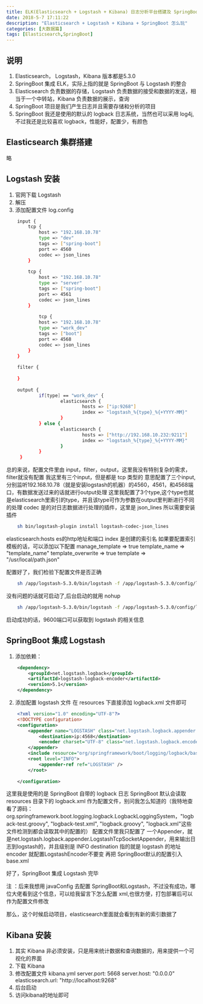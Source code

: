 ```yaml
---
title: ELK(Elasticsearch + Logstash + Kibana) 日志分析平台搭建及 SpringBoot 如何将日志实时发送日志存储到 ELK 平台
date: 2018-5-7 17:11:22
description: "Elasticsearch + Logstash + Kibana + SpringBoot 怎么玩"
categories: [大数据篇]
tags: [Elasticsearch,SpringBoot]
---
```


<!-- more -->

## 说明
1. Elasticsearch， Logstash，Kibana 版本都是5.3.0
2. SpringBoot 集成 ELK，实际上指的就是 SpringBoot 与 Logstash 的整合
3. Elasticsearch 负责数据的存储，Logstash 负责数据的接受和数据的发送，相当于一个中转站，Kibana 负责数据的展示，查询
4. SpringBoot 项目是我们产生日志并且需要存储和分析的项目
5. SpringBoot 我还是使用的默认的 logback 日志系统，当然也可以采用 log4j,不过我还是比较喜欢 logback，性能好，配置少，有颜色

## Elasticsearch 集群搭建
略

## Logstash 安装
1. 官网下载 Logstash
2. 解压
3. 添加配置文件 log.config

``` bash
    input {
        tcp {
            host => "192.168.10.78"
            type => "dev"
            tags => ["spring-boot"]
            port => 4560
            codec => json_lines
        }
    
        tcp {
            host => "192.168.10.78"
            type => "server"
            tags => ["spring-boot"]
            port => 4561
            codec => json_lines
        }
    
            tcp {
            host => "192.168.10.78"
            type => "work_dev"
            tags => ["boot"]
            port => 4568
            codec => json_lines
        }
    }
    
    filter {
    
    }
    
    output {
            if[type] == "work_dev" {
                    elasticsearch {
                            hosts => ["ip:9268"]
                            index => "logstash_%{type}_%{+YYYY-MM}"
                    }
            } else {
                    elasticsearch {
                            hosts => ["http://192.168.10.232:9211"]
                            index => "logstash_%{type}_%{+YYYY-MM}"
                    }
            }
     }

```

总的来说，配置文件里由 input，filter，output，这里我没有特别复杂的需求，filter就没有配置
我这里有三个input，但是都是 tcp 类型的
意思配置了三个input,分别监听192.168.10.78（就是安装logstash的机器）的4560，4561，和4568端口，有数据发送过来的话就进行output处理
这里我配置了3个type,这个type也就是elasticsearch里索引的type，并且该type可作为参数在output里判断进行不同的处理
codec 是的对日志数据进行处理的插件，这里是 json_lines
所以需要安装插件

``` bash
    sh bin/logstash-plugin install logstash-codec-json_lines
```

elasticsearch:hosts es的http地址和端口
index 是创建的索引名
如果要配置索引模板的话，可以添加以下配置
    manage_template => true
    template_name => "template_name"
    template_overwrite => true
    template => "/usr/local/path.json"

配置好了，我们检验下配置文件是否正确

``` bash
    sh /app/logstash-5.3.0/bin/logstash -f /app/logstash-5.3.0/config/log.config -t
```

没有问题的话就可启动了,后台启动的就用 nohup

``` bash
    sh /app/logstash-5.3.0/bin/logstash -f /app/logstash-5.3.0/config/log.config
```

启动成功的话，9600端口可以获取到 logstash 的相关信息

## SpringBoot 集成 Logstash
1. 添加依赖：

``` xml
    <dependency>
        <groupId>net.logstash.logback</groupId>
        <artifactId>logstash-logback-encoder</artifactId>
        <version>5.1</version>
    </dependency>
```

2. 添加配置 logstash 文件
在 resources 下直接添加 logback.xml 文件即可

``` xml
    <?xml version="1.0" encoding="UTF-8"?>
    <!DOCTYPE configuration>
    <configuration>
        <appender name="LOGSTASH" class="net.logstash.logback.appender.LogstashTcpSocketAppender">
            <destination>ip:4568</destination>
            <encoder charset="UTF-8" class="net.logstash.logback.encoder.LogstashEncoder" />
        </appender>
        <include resource="org/springframework/boot/logging/logback/base.xml"/>
        <root level="INFO">
            <appender-ref ref="LOGSTASH" />
        </root>
    
    </configuration>
```

这里我是使用的是 SpringBoot 自带的 logback 日志
SpringBoot 默认会读取 resources 目录下的 logback.xml 作为配置文件，别问我怎么知道的（我特地查看了源码：org.springframework.boot.logging.logback.LogbackLoggingSystem，"logback-test.groovy", "logback-test.xml", "logback.groovy", "logback.xml"这些文件检测到都会读取其中的配置的）
配置文件里我只配置了 一个Appender，就是net.logstash.logback.appender.LogstashTcpSocketAppender，用来输出日志到logstash的，并且级别是 INFO
destination 指的就是 logstash 的地址
encoder 就配置LogstashEncoder不要变
再把 SpringBoot默认的配置引入base.xml

好了，SpringBoot 集成 Logstash 完毕

注 ：后来我想用 javaConfig 去配置 SpringBoot和Logstash，不过没有成功，哪位大佬看到这个信息，可以给我留言下怎么配置
xml,也很方便，打包部署后可以作为配置文件修改


那么，这个时候启动项目，elasticsearch里面就会看到有新的索引数据了


## Kibana 安装
1. 其实 Kibana 非必须安装，只是用来统计数据和查询数据的，用来提供一个可视化的界面
2. 下载 Kibana
3. 修改配置文件 kibana.yml
    server.port: 5668
    server.host: "0.0.0.0"
    elasticsearch.url: "http://localhost:9268"
4. 后台启动
5. 访问kibana的地址即可










